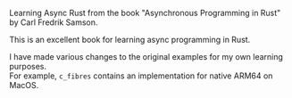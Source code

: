 Learning Async Rust from the book "Asynchronous Programming in Rust" by Carl Fredrik Samson.

This is an excellent book for learning async programming in Rust.

I have made various changes to the original examples for my own learning purposes.  
For example, `c_fibres` contains an implementation for native ARM64 on MacOS.

